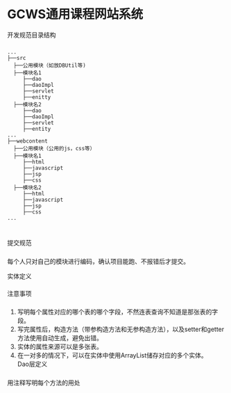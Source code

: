 GCWS通用课程网站系统
===================
开发规范目录结构
###
```shell
...
├──src
  ├──公用模块（如放DBUtil等)
  ├──模块名1
     ├──dao
     ├──daoImpl
     ├──servlet
     ├──enitty
  ├──模块名2
     ├──dao
     ├──daoImpl
     ├──servlet
     ├──entity
...
├──webcontent
  ├──公用模块（公用的js，css等）
  ├──模块名1
     ├──html
     ├──javascript
     ├──jsp
     ├──css
  ├──模块名2
     ├──html
     ├──javascript
     ├──jsp
     ├──css
...
```
#
提交规范
###
每个人只对自己的模块进行编码，确认项目能跑、不报错后才提交。

实体定义
####
 
注意事项
###
1.	写明每个属性对应的哪个表的哪个字段，不然连表查询不知道是那张表的字段。<br>
2.	写完属性后，构造方法（带参构造方法和无参构造方法），以及setter和getter方法使用自动生成，避免出错。<br>
3.	实体的属性来源可以是多张表。<br>
4.	在一对多的情况下，可以在实体中使用ArrayList储存对应的多个实体。<br>
Dao层定义
###
用注释写明每个方法的用处<br>
